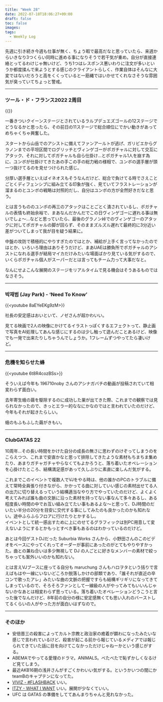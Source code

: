 ```yaml
---
title: "Week 28"
date: 2022-07-18T18:06:27+09:00
draft: false
toc: false
images:
tags:
  - Weekly Log
---
```


先週に引き続き今週も仕事が無く、ちょう暇で最高だなと思っていたら、来週からいきなり3つくらい同時に進める事になりそうで若干気が重め。自分が直接連絡とってるわけじゃ無いけど、うち1つはレスポンス悪いわりに注文が多いというか都度揉んで来ようとする感じのクライアントらしく、作業自体はそんなに大変ではないだろうと高をくくっていると一筋縄ではいかせてくれなさそうな雰囲気が臭っていてちょっと警戒。

<!--more-->

---

### ツール・ド・フランス2022 2周目

{{<youtube ssW6Vsq0pY8>}}

一番きついクイーンステージとされているラルプデュエズゴールの12ステージでどうなるかと思ったら、その前日の11ステージで総合順位にでかい動きがあってめちゃくちゃ興奮した。

スタートから山岳でのアシストに備えてファンアールトが逃げ、ガリビエからグラノンまでの平坦区間でログリッチとヴィンゲゴーがポガチャルに対して交互にアタック、それに対してポガチャルも自ら仕掛け…とポガチャル1人を崩す為に、ユンボが仕掛けてきたあの手この手の総力戦の様相で、ユンボの選手層が頭一つ抜けてるのを見せつけられた感じ。

分厚い選手層といえばイネオスもそうなんだけど、総合で負けてる時でさえことごとくディフェンシブに組み立てる印象が強く、見ていてフラストレーションが溜まるのとユンボの戦略は対照的だし、自分はユンボの方が全然好きだなと思う。

とは言うもののユンボの再三のアタックはことごとく潰されているし、ポガチャルの表情も終始余裕で、まあなんだかんだでこの日ヴィンゲゴーに遅れる事は無いでしょ～…などと思っていたら、最後のグラノン峠でのヴィンゲゴーのアタックに対してポガチャルの脚が回らず、そのままズルズル遅れて最終的に3分近い差がついてしまって我が目を疑う結果に。

中盤の攻防で積極的にやりすぎたのではとか、補給が上手く言ってなかったのではとか、いろいろ理由はありそうだけど、まあUAEは勝負所でポガチャルのアシストになれる選手が結局マイカだけみたいな場面ばかり見ている気がするので、いくらポガチャル個人がスーパーだとは言ってもチーム力って大事だなと。

なんにせよこんな展開のステージをリアルタイムで見る機会はそうあるものではなさそう。

---

### 박재범 (Jay Park) - ‘Need To Know’

{{<youtube 8aEYeEKg9zM>}}

社長の安定感はおいといて、ノゼさんが超かわいい。

見てる映画で2人の映像にかけてるイラストっぽくするエフェクトって、静止画で写真をAI処理してあんな感じにするのは少し触って遊んだことあるけど、映像でも一発で出来たりしちゃうんでしょうか。1フレームずつやってたら凄いけど。

---

### 危機を知らせた蜂

{{<youtube 6t8R4cozBSs>}}

そういえば今年も 196710noby さんのアシナガバチの動画が投稿されていて相変わらず面白い。

去年寄生蛾の繭を駆除するのに成功した巣が出てきた際、これまでの観察では見られなかったので、きっとエラー的ななにかなのではと言われていたのだけど、今年もそれが起きたらしい。

蛾のもふもふした繭がきもい。

---

### ClubGATAS 22

10周年…その長い時間をかけた自分の成長の無さに思わずのけぞってしまうのをこらえつつ、これまで安直かなと思って排除してきたような素材もちまちま集めたり、あまりガチャガチャやらなくてもよかろうと、落ち着いたオペレーションを心掛けたところ、結構満足感があって久しぶりに素直に楽しんだ気がする。

これまでこのイベントで複数人でVJをやる時は、他の誰かのPCのトラブルに備えて常時全員張り付きながら、かかってる曲に対していい感じの素材出せてる人の出力に切り替えるっていう結構適当なやり方でやっていたのだけど、よくよく考えてみれば誰も曲の文脈に沿った素材を持ってない事なんて多々あるし、ある程度長い時間の中でお互い組み立てたい事もあるよな～と思って、DJ時間のだいたい半分の20分を目安に交代する事にしてみたのも良かったのかも知れない。途中ふらふらフロアに行けたりとかするし。  
イベントとして統一感出すために上にのせてるグラフィックは別PC用意して変えないようにするとかもっとすべき事もあるのはわかっているのだけど。

あとは今回ゲストDJだった Suburbia Works さんから、小野田さんのこのビデオをベースにやってくれってオーダーが事前にあったのがとてもやりやすかった。曲との兼ね合いは多少無視して DJ の人ごとに好きなメンバーの素材で絞っちゃっても案外いいのかも知れない。

とは言えVJブースに座ってる自分も maruchung さんもハロヲタという括りで言えばもはや一線にいないどころか脱落しかけの部類であり、「誰それが直近の卒コンで歌ったアレ」みたいな曲の文脈の把握ですらも結構ギリギリになってきてしまっているので、そろそろファンとして一線級の人がやってみてもいいんじゃないかなあとは相変わらず思っている。落ち着いたオペレーションどうこうと言った後でなんだけど、8年前の自分の様に安定感無くても思い入れのバーストしてるくらいの人がやった方が面白いはずなので。

---

### そのほか

- 安倍晋三の殺害によってカルト宗教と政治家の癒着が顕わになったみたいな感じで言われているけど、殺害が起こる前から報じているメディアでは報じられてきていた話に目を向けてこなかっただけじゃねーかという感じがする。
- ABEMAでやってる愛理のドラマ。ANIMALS。べたべたで恥ずかしくなるけど見てしまう。
- 最近AKB16期の浅井さんがすごくかわいい気がする。というかいつの間にかteamBのキャプテンになってた。
- [VIVIZ - #FLASHBACK](https://youtu.be/Hmm_nXGzcrc) いい。
- [ITZY -  WHAT I WANT](https://youtu.be/gs46qPoeYmA) いい。展開が少なくていい。
- UFC は GATAS の準備をしててあんまりちゃんと見れなかった。

